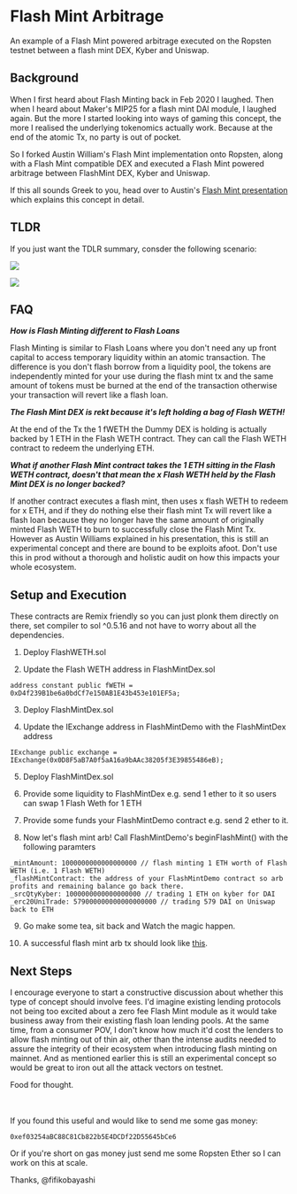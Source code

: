 # Flash Mint Arbitrage
An example of a Flash Mint powered arbitrage executed on the Ropsten testnet between a flash mint DEX, Kyber and Uniswap.

## Background
When I first heard about Flash Minting back in Feb 2020 I laughed. Then when I heard about Maker's MIP25 for a flash mint DAI module, I laughed again. But the more I started looking into ways of gaming this concept, the more I realised the underlying tokenomics actually work. Because at the end of the atomic Tx, no party is out of pocket.

So I forked Austin William's Flash Mint implementation onto Ropsten, along with a Flash Mint compatible DEX and executed a Flash Mint powered arbitrage between FlashMint DEX, Kyber and Uniswap.

If this all sounds Greek to you, head over to Austin's [Flash Mint presentation](https://zoom.us/rec/play/vpUsd-2uqG83H4KV4wSDV_QqW9W8eq6sgyYa__dbyxmxU3JQZlGgNOQWa7YCcdGL7KuPjJmmffLXrHeV?continueMode=true&_x_zm_rtaid=bOcPBuGvSXKBX4e8HeUYmA.1586903684079.752b46c2abd76976551dd088fa79a2a9&_x_zm_rhtaid=116) which explains this concept in detail. 

## TLDR
If you just want the TDLR summary, consder the following scenario:

![](https://raw.githubusercontent.com/fifikobayashi/FlashMintArbitrage/main/Illustrations/1.%20ExecutionSnapshot.PNG?token=ANZMCJNSU3NFZWPYGAYKK427SN6IQ)

![](https://raw.githubusercontent.com/fifikobayashi/FlashMintArbitrage/main/Illustrations/2.%20EndStateSnapshot.PNG?token=ANZMCJMXUDY3VALEEBIRTHK7SN6IQ)



## FAQ

***How is Flash Minting different to Flash Loans***

Flash Minting is similar to Flash Loans where you don't need any up front capital to access temporary liquidity within an atomic transaction.
The difference is you don't flash borrow from a liquidity pool, the tokens are independently minted for your use during the flash mint tx and the same amount of tokens must be burned at the end of the transaction otherwise your transaction will revert like a flash loan.

***The Flash Mint DEX is rekt because it's left holding a bag of Flash WETH!***

At the end of the Tx the 1 fWETH the Dummy DEX is holding is actually backed by 1 ETH in the Flash WETH contract. They can call the Flash WETH contract to redeem the underlying ETH.

***What if another Flash Mint contract takes the 1 ETH sitting in the Flash WETH contract, doesn't that mean the x Flash WETH held by the Flash Mint DEX is no longer backed?***

If another contract executes a flash mint, then uses x flash WETH to redeem for x ETH, and if they do nothing else their flash mint Tx will revert like a flash loan because they no longer have the same amount of originally minted Flash WETH to burn to successfully close the Flash Mint Tx. However as Austin Williams explained in his presentation, this is still an experimental concept and there are bound to be exploits afoot. Don't use this in prod without a thorough and holistic audit on how this impacts your whole ecosystem.

## Setup and Execution

These contracts are Remix friendly so you can just plonk them directly on there, set compiler to sol ^0.5.16 and not have to worry about all the dependencies.

1. Deploy FlashWETH.sol

2. Update the Flash WETH address in FlashMintDex.sol
```
address constant public fWETH = 0xD4f239B1be6a0bdCf7e150AB1E43b453e101EF5a;
```
3. Deploy FlashMintDex.sol

4. Update the IExchange address in FlashMintDemo with the FlashMintDex address
```
IExchange public exchange = IExchange(0x0D8F5aB7A0f5aA16a9bAAc38205f3E39855486eB);
```

5. Deploy FlashMintDex.sol

6. Provide some liquidity to FlashMintDex e.g. send 1 ether to it so users can swap 1 Flash Weth for 1 ETH

7. Provide some funds your FlashMintDemo contract e.g. send 2 ether to it.

8. Now let's flash mint arb! Call FlashMintDemo's beginFlashMint() with the following paramters
```
_mintAmount: 1000000000000000000 // flash minting 1 ETH worth of Flash WETH (i.e. 1 Flash WETH)
_flashMintContract: the address of your FlashMintDemo contract so arb profits and remaining balance go back there.
_srcQtyKyber: 1000000000000000000 // trading 1 ETH on kyber for DAI
_erc20UniTrade: 579000000000000000000 // trading 579 DAI on Uniswap back to ETH
```

9. Go make some tea, sit back and Watch the magic happen.

10. A successful flash mint arb tx should look like [this](https://ropsten.etherscan.io/tx/0xcd7df11739852523b70419f6868d2c43fd57e984c160911d5da962d3d2e2db14).

## Next Steps
I encourage everyone to start a constructive discussion about whether this type of concept should involve fees. I'd imagine existing lending protocols not being too excited about a zero fee Flash Mint module as it would take business away from their existing flash loan lending pools. At the same time, from a consumer POV, I don't know how much it'd cost the lenders to allow flash minting out of thin air, other than the intense audits needed to assure the integrity of their ecosystem when introducing flash minting on mainnet.
And as mentioned earlier this is still an experimental concept so would be great to iron out all the attack vectors on testnet.

Food for thought.

<br /><br />
If you found this useful and would like to send me some gas money: 
```
0xef03254aBC88C81Cb822b5E4DCDf22D55645bCe6
```
Or if you're short on gas money just send me some Ropsten Ether so I can work on this at scale.



Thanks,
@fifikobayashi
